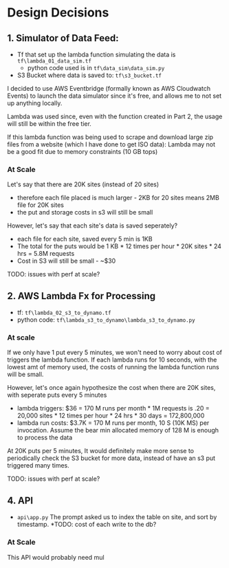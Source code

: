 # Design Decisions

## 1. Simulator of Data Feed: 
* Tf that set up the lambda function simulating the data is `tf\lambda_01_data_sim.tf`
    * python code used is in `tf\data_sim\data_sim.py`
* S3 Bucket where data is saved to: `tf\s3_bucket.tf`

I decided to use AWS Eventbridge (formally known as AWS Cloudwatch Events) to launch the data simulator since it's free, and allows me to not set up anything locally. 

Lambda was used since, even with the function created in Part 2, the usage will still be within the free tier.

If this lambda function was being used to scrape and download large zip files from a website (which I have done to get ISO data): Lambda may not be a good fit due to memory constraints (10 GB tops)


### At Scale
Let's say that there are 20K sites (instead of 20 sites)
* therefore each file placed is much larger - 2KB for 20 sites means 2MB file for 20K sites
* the put and storage costs in s3 will still be small

However, let's say that each site's data is saved seperately? 
* each file for each site, saved every 5 min is 1KB
* The total for the puts would be 1 KB * 12 times per hour * 20K sites * 24 hrs = 5.8M requests
* Cost in S3 will still be small - ~$30 

TODO: issues with perf at scale?

## 2. AWS Lambda Fx for Processing
* tf: `tf\lambda_02_s3_to_dynamo.tf`
* python code: `tf\lambda_s3_to_dynamo\lambda_s3_to_dynamo.py`

### At scale
If we only have 1 put every 5 minutes, we won't need to worry about cost of triggers the lambda function. If each lambda runs for 10 seconds, with the lowest amt of memory used, the costs of running the lambda function runs will be small.

However, let's once again hypothesize the cost when there are 20K sites, with seperate puts every 5 minutes
* lambda triggers: $36 = 170 M runs per month * 1M requests is .20 = 20,000 sites * 12 times per hour * 24 hrs * 30 days = 172,800,000
* lambda run costs: $3.7K = 170 M runs per month, 10 S (10K MS) per invocation. Assume the bear min allocated memory of 128 M is enough to process the data

At 20K puts per 5 minutes, It would definitely make more sense to periodically check the S3 bucket for more data, instead of have an s3 put triggered many times.

TODO: issues with perf at scale?

## 4. API
* `api\app.py`
The prompt asked us to index the table on site, and sort by timestamp. 
*TODO: cost of each write to the db?

### At Scale
This API would probably need mul
